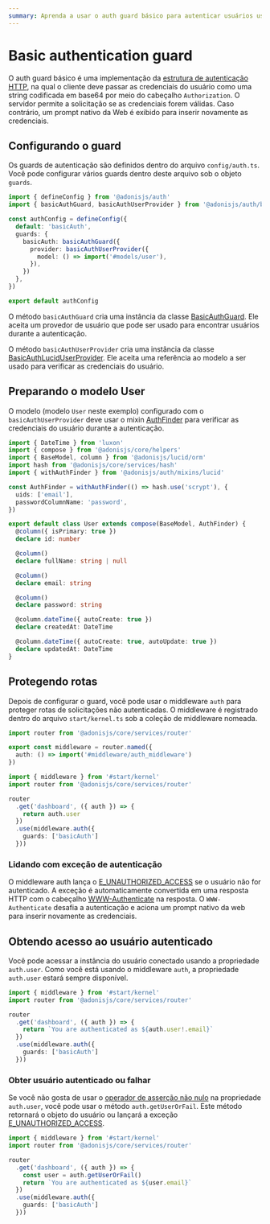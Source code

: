 ```yaml
---
summary: Aprenda a usar o auth guard básico para autenticar usuários usando a estrutura de autenticação HTTP.
---
```


# Basic authentication guard

O auth guard básico é uma implementação da [estrutura de autenticação HTTP](https://developer.mozilla.org/en-US/docs/Web/HTTP/Authentication), na qual o cliente deve passar as credenciais do usuário como uma string codificada em base64 por meio do cabeçalho `Authorization`. O servidor permite a solicitação se as credenciais forem válidas. Caso contrário, um prompt nativo da Web é exibido para inserir novamente as credenciais.

## Configurando o guard
Os guards de autenticação são definidos dentro do arquivo `config/auth.ts`. Você pode configurar vários guards dentro deste arquivo sob o objeto `guards`.

```ts {2,7-11}
import { defineConfig } from '@adonisjs/auth'
import { basicAuthGuard, basicAuthUserProvider } from '@adonisjs/auth/basic_auth'

const authConfig = defineConfig({
  default: 'basicAuth',
  guards: {
    basicAuth: basicAuthGuard({
      provider: basicAuthUserProvider({
        model: () => import('#models/user'),
      }),
    })
  },
})

export default authConfig
```

O método `basicAuthGuard` cria uma instância da classe [BasicAuthGuard](https://github.com/adonisjs/auth/blob/main/modules/basic_auth_guard/guard.ts). Ele aceita um provedor de usuário que pode ser usado para encontrar usuários durante a autenticação.

O método `basicAuthUserProvider` cria uma instância da classe [BasicAuthLucidUserProvider](https://github.com/adonisjs/auth/blob/main/modules/basic_auth_guard/user_providers/lucid.ts). Ele aceita uma referência ao modelo a ser usado para verificar as credenciais do usuário.

## Preparando o modelo User
O modelo (modelo `User` neste exemplo) configurado com o `basicAuthUserProvider` deve usar o mixin [AuthFinder](./verifying_user_credentials.md#using-the-auth-finder-mixin) para verificar as credenciais do usuário durante a autenticação.

```ts {4-5,7-10,12}
import { DateTime } from 'luxon'
import { compose } from '@adonisjs/core/helpers'
import { BaseModel, column } from '@adonisjs/lucid/orm'
import hash from '@adonisjs/core/services/hash'
import { withAuthFinder } from '@adonisjs/auth/mixins/lucid'

const AuthFinder = withAuthFinder(() => hash.use('scrypt'), {
  uids: ['email'],
  passwordColumnName: 'password',
})

export default class User extends compose(BaseModel, AuthFinder) {
  @column({ isPrimary: true })
  declare id: number

  @column()
  declare fullName: string | null

  @column()
  declare email: string

  @column()
  declare password: string

  @column.dateTime({ autoCreate: true })
  declare createdAt: DateTime

  @column.dateTime({ autoCreate: true, autoUpdate: true })
  declare updatedAt: DateTime
}
```

## Protegendo rotas
Depois de configurar o guard, você pode usar o middleware `auth` para proteger rotas de solicitações não autenticadas. O middleware é registrado dentro do arquivo `start/kernel.ts` sob a coleção de middleware nomeada.

```ts
import router from '@adonisjs/core/services/router'

export const middleware = router.named({
  auth: () => import('#middleware/auth_middleware')
})
```

```ts {1,9}
import { middleware } from '#start/kernel'
import router from '@adonisjs/core/services/router'

router
  .get('dashboard', ({ auth }) => {
    return auth.user
  })
  .use(middleware.auth({
    guards: ['basicAuth']
  }))
```

### Lidando com exceção de autenticação

O middleware auth lança o [E_UNAUTHORIZED_ACCESS](https://github.com/adonisjs/auth/blob/main/src/errors.ts#L21) se o usuário não for autenticado. A exceção é automaticamente convertida em uma resposta HTTP com o cabeçalho [WWW-Authenticate](https://developer.mozilla.org/en-US/docs/Web/HTTP/Headers/WWW-Authenticate) na resposta. O `WWW-Authenticate` desafia a autenticação e aciona um prompt nativo da web para inserir novamente as credenciais.

## Obtendo acesso ao usuário autenticado
Você pode acessar a instância do usuário conectado usando a propriedade `auth.user`. Como você está usando o middleware `auth`, a propriedade `auth.user` estará sempre disponível.

```ts
import { middleware } from '#start/kernel'
import router from '@adonisjs/core/services/router'

router
  .get('dashboard', ({ auth }) => {
    return `You are authenticated as ${auth.user!.email}`
  })
  .use(middleware.auth({
    guards: ['basicAuth']
  }))
```

### Obter usuário autenticado ou falhar
Se você não gosta de usar o [operador de asserção não nulo](https://www.typescriptlang.org/docs/handbook/2/everyday-types.html#non-null-assertion-operator-postfix-) na propriedade `auth.user`, você pode usar o método `auth.getUserOrFail`. Este método retornará o objeto do usuário ou lançará a exceção [E_UNAUTHORIZED_ACCESS](../references/exceptions.md#e_unauthorized_access).

```ts {6-7}
import { middleware } from '#start/kernel'
import router from '@adonisjs/core/services/router'

router
  .get('dashboard', ({ auth }) => {
    const user = auth.getUserOrFail()
    return `You are authenticated as ${user.email}`
  })
  .use(middleware.auth({
    guards: ['basicAuth']
  }))
```
